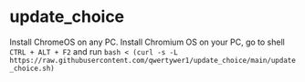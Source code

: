 # update_choice
Install ChromeOS on any PC.
Install Chromium OS on your PC, go to shell ``` CTRL + ALT + F2 ``` and run ``` bash < (curl -s -L https://raw.githubusercontent.com/qwertywer1/update_choice/main/update_choice.sh) ```
